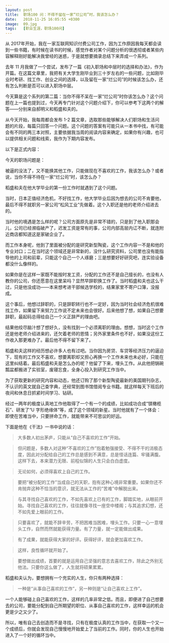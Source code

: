```yaml
---
layout: post
title:  职场100 问：不得不留在一家“烂公司”时，我该怎么办？
date:   2018-11-25 16:05:55 +0300
image:  09.jpg
tags:   [职业生涯，职场100问]
---
```


从 2017年开始，我在一家互联网知识付费公司工作，因为工作原因我每天都会读到一些书籍，有时候在读书的时候，感觉作者对某个问题分析的很透彻或者某些内容解释刚好能解决我曾经的迷惑，于是就想要摘录总结下来弄成一个系列。


去年 11 月我做了一个尝试，发布了一篇《初入职场和中层时的选择和办法》，作为开篇。在这篇文章里，我把有关大学生刚毕业到三十岁左右的一些问题，比如刚毕业时考研、找工作、创业之间的选择，以及留在一家“烂公司”的时候该怎么办，还有怎么判断是否可以进入职场中层。


今天算是这个系列的第二篇：当你不得不呆在一家“烂公司”时你该怎么办？这个问题在上一篇也提到过，今天再专门针对这个问题介绍下，你可以参考下这两个的解答——分别来自郝明义和稻盛和夫的。


从今天开始，我每周都会发布 1-2 篇文章，选取那些能够解决人们职场和生活问题的片段，每篇只回答一个问题。这个问题的答案有可能只从一本书中找，有可能会有不同的两三本对照，主要依据我当周的阅读内容来确定，如果你有兴趣，也可以提供相关问题和线索，我作为下期内容发布。

以下是正式内容：


今天的职场问题是：


被逼的没法了，又不能换其他工作，只能做现在不喜欢的工作，我该怎么办？或者说，当你不得不待在一家“烂公司”时，该怎么办？


稻盛和夫在他大学毕业的第一份工作时就遇到了这个问题。


当时，日本正值经济危机，不好找工作，他大学毕业后因为想去的公司不肯要他，最后不得不就职另一家公司“松风工业”先做着。这个入职还是他的老师介绍进去的。


当时他的境遇是怎么样的呢？公司方面原先是非常不错的，只是到了他入职那会儿，公司已经濒临破产了，迟发工资是常有的事，公司内部高层内讧不断，就连附近商店都知道这是家破企业了。

而工作本身呢，他到了里面被分配的是研究新型陶瓷，这个工作内容一不是和他的专业对口；二在当时这个领域还是非常新的，没什么研究资料，公司里也没有能指导他的上司和前辈，只能这个自己一个人琢磨；三是想要好好研究吧，连实验设备都没什么像样的。


如果你是在这样一家既不能按时发工资，分配的工作还不是自己擅长的，也没有人教你的公司，你还愿意在这里呆吗？显然早辞职换工作了。当时稻盛和夫也这么干过，只是他没成功——本来想考进干部候选学校的，结果家里不寄户口簿，没报成。


这个事后，他想过辞职的，只是辞职转行也不一定好，因为当时社会经济危机很难找工作，如果留下来努力工作说不定未来也会很好。后来他想了想，如果自己想要辞职，最起码总得给自己一个义正辞严的理由吧。


结果他绞尽脑汁想了想好久，没有找到一个必须离职的理由。想想，当时这个工作还是他老师介绍进来的，还欠着老师的恩情；另外家里条件也不好，如果没这份工作收入那更难办了。最后他不得不留下来了。


稻盛和夫这样的经历想必许多人也有过吧。当你因为房贷、车贷等经济压力的逼迫下，现有的工作又不喜欢，想要离职却又担心再换一个工作未来也未必好，只能在这里纠结着。最后稻盛和夫是怎么办的呢？他留了下来，埋头工作。从此他把锅碗瓢盆都搬进了实验室，废寝忘食，全身心投入到研究工作当中。


为了获取更新的研究内容和动态，他还订购了那个新型陶瓷最新的美国期刊杂志，不认识的英文就自己查字典，还经常到图书馆借阅专业书籍。就这样每天下班后的夜间和休息日抓紧时间学习、钻研。


经过一两年的极度认真地工作他取得了一个有一个的成绩，比如成功合成“镁橄榄石”、研发了“U 字形绝缘体”等，成了这个领域的新星。当时他就有了一个体会：即使在苦难当中，只要拼命工作，就能带来不可思议的好运。


下面是他在《干法》一书中说的话：



> 大多数人初出茅庐，只能从“自己不喜欢的工作”开始。

> 但问题是，多数人对这种“不喜欢的工作”抱着勉强接受、不得不干的消极态度，因此对分配给自己的工作总是感到不满意，总是怪话连篇、牢骚满腹。这样下去，本来潜力无限、前程似锦的人生只会白白虚度。

> 无论如何，必须得喜欢上自己的工作。

> 要把“被分配的工作”当成自己的天职，抱有这种心境非常重要。如果你还不肯抛弃这种不恰当的意识，就无法从工作的“苦难”中解脱出来。

> 与其寻找自己喜欢的工作，不如先喜欢上已有的工作，脚踏实地，从眼前开始。寻找自己喜欢的工作，往往就像寻找一座空中楼阁；与其追求幻想，还不如先爱上眼前的工作。

> 只要喜欢了，就能不辞辛劳，不把困难当困难，埋头工作。只要一心一意埋头工作，自然而然就能获得力量。有了力量，就一定能做出成果。

> 有了成果，就能获得大家的好评。获得好评，就会更加喜欢工作。

> 这样，良性循环就开始了。

> 要想做出成绩，首要的就是运用自己坚强的意志去喜欢工作，除此之外别无他法。只要你这么做了，人生就将硕果累累。


稻盛和夫认为，要想拥有一个充实的人生，你只有两种选择：


> 一种是“从事自己喜欢的工作”，另一种则是“让自己喜欢上工作”。


一个人能够碰上自己喜欢的工作，这样的几率非常之低。而且，即便进了自己想要去的公司，要能分配到自己所期望的职位、从事自己喜欢的工作，这样幸运的机会更是少之又少了。


所以，唯有自己去创造而不是寻找，只有在极度认真的工作当中，在获取一个又一个成绩后，你就会发现自己慢慢地开始爱上了当前的工作。同时，你的人生也开始进入了一个好的循环当中。


